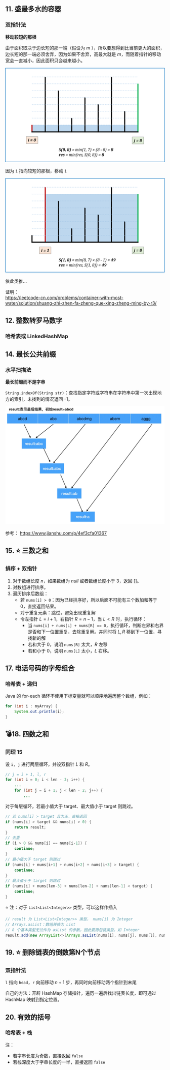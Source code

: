 ## 11. 盛最多水的容器
### 双指针法
**移动较短的那根**

由于面积取决于边长短的那一端（假设为 $m$ ），所以要想得到比当前更大的面积，边长短的那一端必须舍弃，因为如果不舍弃，高最大就是 $m$，而随着指针的移动宽会一直减小，因此面积只会越来越小。

![](_images/11-20-11-1.png)

因为 `i` 指向较短的那根，移动 `i`

![](_images/11-20-11-2.png)

依此类推...  

证明：  
https://leetcode-cn.com/problems/container-with-most-water/solution/shuang-zhi-zhen-fa-zheng-que-xing-zheng-ming-by-r3/

## 12. 整数转罗马数字
### 哈希表或 LinkedHashMap

## 14. 最长公共前缀
### 水平扫描法
**最长前缀而不是字串**

`String.indexOf(String str)`：查找指定字符或字符串在字符串中第一次出现地方的索引，未找到的情况返回 -1。

![](_images/11-20-14-1.jpg ':class=image-80')

参考：
https://www.jianshu.com/p/4ef3cfa01367

## 15. ⭐ 三数之和
### 排序 + 双指针
1. 对于数组长度 $n$，如果数组为 $null$ 或者数组长度小于 $3$，返回 $[]$。
2. 对数组进行排序。
3. 遍历排序后数组：  
   - 若 `nums[i] > 0`：因为已经排序好，所以后面不可能有三个数加和等于 $0$，直接返回结果。  
   - 对于重复元素：跳过，避免出现重复解  
   - 令左指针 $L=i+1$，右指针 $R=n−1$，当 $L<R$ 时，执行循环：  
     * 当 `nums[i] + nums[L] + nums[R] == 0`，执行循环，判断左界和右界是否和下一位置重复，去除重复解。并同时将 $L,R$ 移到下一位置，寻找新的解
     * 若和大于 $0$，说明 `nums[R]` 太大，$R$ 左移
     * 若和小于 $0$，说明 `nums[L]` 太小，$L$ 右移。

## 17. 电话号码的字母组合
### 哈希表 + 递归
Java 的 for-each 循环不使用下标变量就可以顺序地遍历整个数组，例如：

```java
for (int i : myArray) {
	System.out.println(i);
}
```

## 💣18. 四数之和
### 同理 15
设 `i, j` 进行两层循环，并设双指针 $L$ 和 $R$。
```java
// j = i + 1, l, r
for (int i = 0; i < len - 3; i++) {
    ...
    for (int j = i + 1; j < len - 2; j++) {
        ...
```

对于每层循环，若最小值大于 target、最大值小于 target 则跳过。

```java
// 若 nums[i] > target 且为正，直接返回
if (nums[i] > target && nums[i] > 0) {
    return result;
}
// 去重
if (i > 0 && nums[i] == nums[i-1]) {
    continue;
}
// 最小值大于 target 则跳过
if (nums[i] + nums[i+1] + nums[i+2] + nums[i+3] > target) {
    continue;
}
// 最大值小于 target 则跳过
if (nums[i] + nums[len-3] + nums[len-2] + nums[len-1] < target) {
    continue;
}
```

⭐ 注：对于 `List<List<Integer>>` 类型，可以这样作插入

```java
// result 为 List<List<Integer>> 类型， nums[i] 为 Integer
// Arrays.asList：数组转换为 List
// 8 个基本类型无法作为 asList 的参数，因此要用包装类型，如 Integer
result.add(new ArrayList<>(Arrays.asList(nums[i], nums[j], nums[l], nums[r])));
```

## 19. ⭐ 删除链表的倒数第N个节点
### 双指针法  
`l` 指向 `head`，`r` 向前移动 $n + 1$ 步，再同时向前移动两个指针到末尾

自己的方法：开辟 HashMap 存储指针，遍历一遍后找出链表长度，即可通过 HashMap 映射到指定位置。

## 20. 有效的括号
### 哈希表 + 栈
注：  
- 若字串长度为奇数，直接返回 `false`  
- 若栈深度大于字串长度的一半，直接返回 `false`

